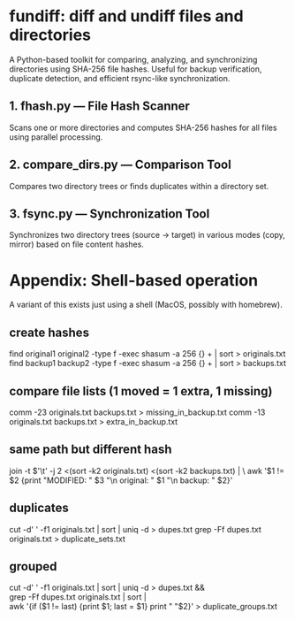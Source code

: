 # fundiff: diff and undiff files and directories

A Python-based toolkit for comparing, analyzing, and synchronizing directories using SHA-256 file hashes. Useful for backup verification, duplicate detection, and efficient rsync-like synchronization.

## 1. fhash.py — File Hash Scanner
Scans one or more directories and computes SHA-256 hashes for all files using parallel processing.

## 2. compare_dirs.py — Comparison Tool
Compares two directory trees or finds duplicates within a directory set.

## 3. fsync.py — Synchronization Tool
Synchronizes two directory trees (source → target) in various modes (copy, mirror) based on file content hashes.

# Appendix: Shell-based operation

A variant of this exists just using a shell (MacOS, possibly with homebrew).

## create hashes
find original1 original2 -type f -exec shasum -a 256 {} + | sort > originals.txt
find backup1 backup2 -type f -exec shasum -a 256 {} + | sort > backups.txt

## compare file lists (1 moved = 1 extra, 1 missing)
comm -23 originals.txt backups.txt > missing_in_backup.txt
comm -13 originals.txt backups.txt > extra_in_backup.txt

## same path but different hash
join -t $'\t' -j 2 <(sort -k2 originals.txt) <(sort -k2 backups.txt) | \
awk '$1 != $2 {print "MODIFIED: " $3 "\n  original: " $1 "\n  backup:   " $2}'

## duplicates
cut -d' ' -f1 originals.txt | sort | uniq -d > dupes.txt
grep -Ff dupes.txt originals.txt > duplicate_sets.txt

## grouped
cut -d' ' -f1 originals.txt | sort | uniq -d > dupes.txt && \
grep -Ff dupes.txt originals.txt | sort | \
awk '{if ($1 != last) {print $1; last = $1} print "  "$2}' > duplicate_groups.txt

